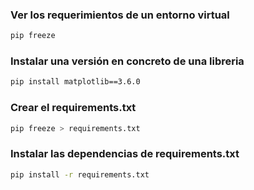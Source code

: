 
### Ver los requerimientos de un entorno virtual

```sh
pip freeze
```

### Instalar una versión en concreto de una libreria

```sh
pip install matplotlib==3.6.0
```

### Crear el requirements.txt

```sh
pip freeze > requirements.txt
```

### Instalar las dependencias de requirements.txt

```sh
pip install -r requirements.txt
```


